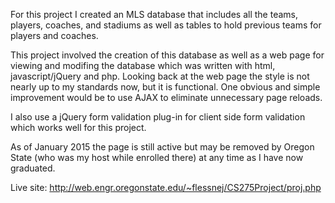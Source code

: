 For this project I created an MLS database that includes all the teams, players, coaches, and stadiums as well as tables to hold previous teams for players and coaches.

This project involved the creation of this database as well as a web page for viewing and modifing the database which was written with html, javascript/jQuery and php. Looking back at the web page the style is not nearly up to my standards now, but it is functional. One obvious and simple improvement would be to use AJAX to eliminate unnecessary page reloads.

I also use a jQuery form validation plug-in for client side form validation which works well for this project.

As of January 2015 the page is still active but may be removed by Oregon State (who was my host while enrolled there) at any time as I have now graduated.

Live site: http://web.engr.oregonstate.edu/~flessnej/CS275Project/proj.php
